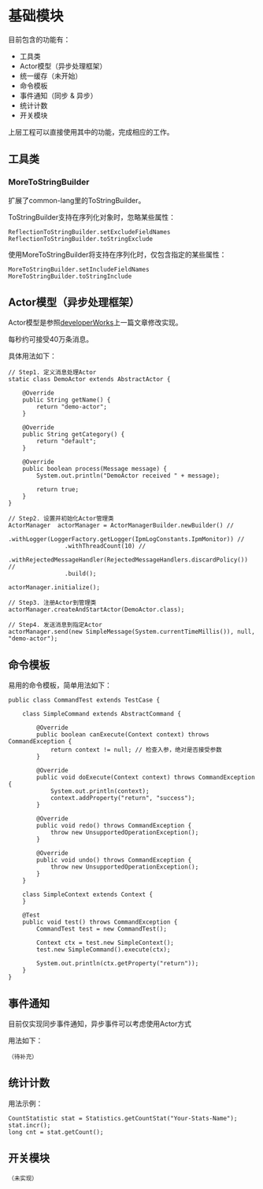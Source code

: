# 基础模块

目前包含的功能有：

+ 工具类
+ Actor模型（异步处理框架）
+ 统一缓存（未开始）
+ 命令模板
+ 事件通知（同步 & 异步）
+ 统计计数
+ 开关模块

上层工程可以直接使用其中的功能，完成相应的工作。


## 工具类

### MoreToStringBuilder

扩展了common-lang里的ToStringBuilder。

ToStringBuilder支持在序列化对象时，忽略某些属性：

	ReflectionToStringBuilder.setExcludeFieldNames
	ReflectionToStringBuilder.toStringExclude

使用MoreToStringBuilder将支持在序列化时，仅包含指定的某些属性：

	MoreToStringBuilder.setIncludeFieldNames
	MoreToStringBuilder.toStringInclude

## Actor模型（异步处理框架）

Actor模型是参照[developerWorks](http://www.ibm.com/developerworks/cn/java/j-javaactors/index.html)上一篇文章修改实现。

每秒约可接受40万条消息。

具体用法如下：

	// Step1. 定义消息处理Actor
	static class DemoActor extends AbstractActor {

		@Override
		public String getName() {
			return "demo-actor";
		}

		@Override
		public String getCategory() {
			return "default";
		}

		@Override
		public boolean process(Message message) {
			System.out.println("DemoActor received " + message);
 
			return true;
		}
	}

	// Step2. 设置并初始化Actor管理类
	ActorManager  actorManager = ActorManagerBuilder.newBuilder() //
					.withLogger(LoggerFactory.getLogger(IpmLogConstants.IpmMonitor)) //
					.withThreadCount(10) //
					.withRejectedMessageHandler(RejectedMessageHandlers.discardPolicy()) //
					.build();

	actorManager.initialize();

	// Step3. 注册Actor到管理类
	actorManager.createAndStartActor(DemoActor.class);

	// Step4. 发送消息到指定Actor
	actorManager.send(new SimpleMessage(System.currentTimeMillis()), null, "demo-actor");

## 命令模板

易用的命令模板，简单用法如下：
	
	public class CommandTest extends TestCase {

		class SimpleCommand extends AbstractCommand {
	
			@Override
			public boolean canExecute(Context context) throws CommandException {
				return context != null; // 检查入参，绝对是否接受参数
			}
	
			@Override
			public void doExecute(Context context) throws CommandException {
				System.out.println(context);
				context.addProperty("return", "success");
			}
	
			@Override
			public void redo() throws CommandException {
				throw new UnsupportedOperationException();
			}
	
			@Override
			public void undo() throws CommandException {
				throw new UnsupportedOperationException();
			}
		}
	
		class SimpleContext extends Context {
		}
	
		@Test
		public void test() throws CommandException {
			CommandTest test = new CommandTest();
	
			Context ctx = test.new SimpleContext();
			test.new SimpleCommand().execute(ctx);
	
			System.out.println(ctx.getProperty("return"));
		}
	}

## 事件通知
	
目前仅实现同步事件通知，异步事件可以考虑使用Actor方式

用法如下：
	
	（待补充）

## 统计计数

用法示例：

	CountStatistic stat = Statistics.getCountStat("Your-Stats-Name");
	stat.incr();
	long cnt = stat.getCount();

## 开关模块

	（未实现）
